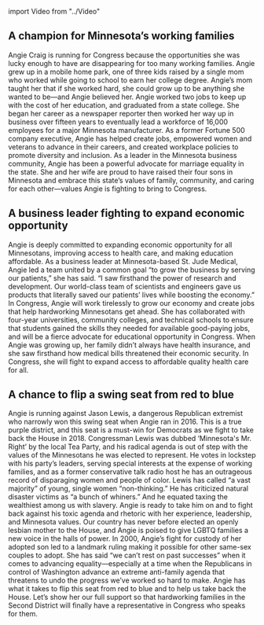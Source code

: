 import Video from "../Video"

## A champion for Minnesota’s working families

Angie Craig is running for Congress because the opportunities she was lucky enough to have are disappearing for too many working families. Angie grew up in a mobile home park, one of three kids raised by a single mom who worked while going to school to earn her college degree. Angie’s mom taught her that if she worked hard, she could grow up to be anything she wanted to be—and Angie believed her. Angie worked two jobs to keep up with the cost of her education, and graduated from a state college. She began her career as a newspaper reporter then worked her way up in business over fifteen years to eventually lead a workforce of 16,000 employees for a major Minnesota manufacturer. As a former Fortune 500 company executive, Angie has helped create jobs, empowered women and veterans to advance in their careers, and created workplace policies to promote diversity and inclusion. As a leader in the Minnesota business community, Angie has been a powerful advocate for marriage equality in the state. She and her wife are proud to have raised their four sons in Minnesota and embrace this state’s values of family, community, and caring for each other—values Angie is fighting to bring to Congress.

## A business leader fighting to expand economic opportunity

Angie is deeply committed to expanding economic opportunity for all Minnesotans, improving access to health care, and making education affordable. As a business leader at Minnesota-based St. Jude Medical, Angie led a team united by a common goal “to grow the business by serving our patients,” she has said. “I saw firsthand the power of research and development. Our world-class team of scientists and engineers gave us products that literally saved our patients’ lives while boosting the economy.” In Congress, Angie will work tirelessly to grow our economy and create jobs that help hardworking Minnesotans get ahead. She has collaborated with four-year universities, community colleges, and technical schools to ensure that students gained the skills they needed for available good-paying jobs, and will be a fierce advocate for educational opportunity in Congress. When Angie was growing up, her family didn’t always have health insurance, and she saw firsthand how medical bills threatened their economic security. In Congress, she will fight to expand access to affordable quality health care for all.

## A chance to flip a swing seat from red to blue 

Angie is running against Jason Lewis, a dangerous Republican extremist who narrowly won this swing seat when Angie ran in 2016. This is a true purple district, and this seat is a must-win for Democrats as we fight to take back the House in 2018. Congressman Lewis was dubbed ‘Minnesota's Mr. Right’ by the local Tea Party, and his radical agenda is out of step with the values of the Minnesotans he was elected to represent. He votes in lockstep with his party’s leaders, serving special interests at the expense of working families, and as a former conservative talk radio host he has an outrageous record of disparaging women and people of color. Lewis has called “a vast majority” of young, single women “non-thinking.” He has criticized natural disaster victims as “a bunch of whiners.” And he equated taxing the wealthiest among us with slavery. Angie is ready to take him on and to fight back against his toxic agenda and rhetoric with her experience, leadership, and Minnesota values. Our country has never before elected an openly lesbian mother to the House, and Angie is poised to give LGBTQ families a new voice in the halls of power. In 2000, Angie’s fight for custody of her adopted son led to a landmark ruling making it possible for other same-sex couples to adopt. She has said “we can’t rest on past successes” when it comes to advancing equality—especially at a time when the Republicans in control of Washington advance an extreme anti-family agenda that threatens to undo the progress we’ve worked so hard to make. Angie has what it takes to flip this seat from red to blue and to help us take back the House. Let’s show her our full support so that hardworking families in the Second District will finally have a representative in Congress who speaks for them.

